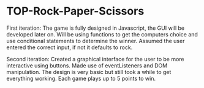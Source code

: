 # TOP-Rock-Paper-Scissors
First iteration:
The game is fully designed in Javascript, the GUI will be developed later on. Will be using functions to get the computers choice and use conditional statements to determine the winner. Assumed the user entered the correct input, if not it defaults to rock. 

Second iteration:
Created a graphical interface for the user to be more interactive using buttons. Made use of eventListeners and DOM manipulation. The design is very basic but still took a while to get everything working. Each game plays up to 5 points to win.